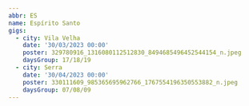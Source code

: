 ```yaml
---
abbr: ES
name: Espírito Santo
gigs:
  - city: Vila Velha
    date: '30/03/2023 00:00'
    poster: 329780916_1316080112512830_8494685496452544154_n.jpeg
    daysGroup: 17/18/19
  - city: Serra
    date: '30/04/2023 00:00'
    poster: 330111609_985365695962766_1767554196350553882_n.jpeg
    daysGroup: 07/08/09
---
```


